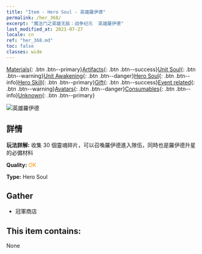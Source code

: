 ```yaml
---
title: "Item - Hero Soul - 英雄羅伊德"
permalink: /her_368/
excerpt: "魔法门之英雄无敌：战争纪元  英雄羅伊德"
last_modified_at: 2021-07-27
locale: cn
ref: "her_368.md"
toc: false
classes: wide
---
```

 [Materials](/ItemsCN/){: .btn .btn--primary}[Artifacts](/ItemsCN/Artifacts/){: .btn .btn--success}[Unit Soul](/ItemsCN/UnitSoul/){: .btn .btn--warning}[Unit Awakening](/ItemsCN/UnitAwakening/){: .btn .btn--danger}[Hero Soul](/ItemsCN/HeroSoul/){: .btn .btn--info}[Hero Skill](/ItemsCN/HeroSkill/){: .btn .btn--primary}[Gift](/ItemsCN/Gift/){: .btn .btn--success}[Event related](/ItemsCN/Events/){: .btn .btn--warning}[Avatars](/ItemsCN/Avatars/){: .btn .btn--danger}[Consumables](/ItemsCN/Consumables/){: .btn .btn--info}[Unknown](/ItemsCN/Unknown/){: .btn .btn--primary}

 ![英雄羅伊德](/images/h/h_Ryland.jpg)

## 詳情
 **玩法詳解:** 收集 30 個靈魂碎片，可以召喚羅伊德進入隊伍，同時也是羅伊德升星的必備材料

 **Quality:** <span style="color: #FF8C00">OK</span>

 **Type:** Hero Soul

## Gather

*    冠軍商店 

## This item contains:

  None

